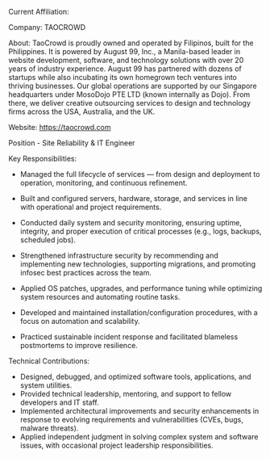 Current Affiliation:

Company: TAOCROWD

About: TaoCrowd is proudly owned and operated by Filipinos, built for the Philippines. It is powered by August 99, Inc., a Manila-based leader in website development, software, and technology solutions with over 20 years of industry experience. August 99 has partnered with dozens of startups while also incubating its own homegrown tech ventures into thriving businesses. Our global operations are supported by our Singapore headquarters under MosoDojo PTE LTD (known internally as Dojo). From there, we deliver creative outsourcing services to design and technology firms across the USA, Australia, and the UK.

Website: https://taocrowd.com

Position - Site Reliability & IT Engineer

Key Responsibilities:

- Managed the full lifecycle of services — from design and deployment to operation, monitoring, and continuous refinement.

- Built and configured servers, hardware, storage, and services in line with operational and project requirements.

- Conducted daily system and security monitoring, ensuring uptime, integrity, and proper execution of critical processes (e.g., logs, backups, scheduled jobs).

- Strengthened infrastructure security by recommending and implementing new technologies, supporting migrations, and promoting infosec best practices across the team.

- Applied OS patches, upgrades, and performance tuning while optimizing system resources and automating routine tasks.

- Developed and maintained installation/configuration procedures, with a focus on automation and scalability.

- Practiced sustainable incident response and facilitated blameless postmortems to improve resilience.

Technical Contributions:

- Designed, debugged, and optimized software tools, applications, and system utilities.
- Provided technical leadership, mentoring, and support to fellow developers and IT staff.
- Implemented architectural improvements and security enhancements in response to evolving requirements and vulnerabilities (CVEs, bugs, malware threats).
- Applied independent judgment in solving complex system and software issues, with occasional project leadership responsibilities.


